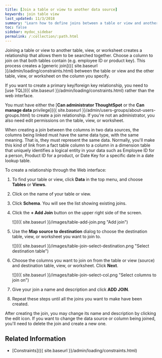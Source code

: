 ```yaml
---
title: [Join a table or view to another data source]
keywords: join table view
last_updated: 11/3/2018
summary: "Learn how to define joins between a table or view and another table, view, or worksheet"
toc: false
sidebar: mydoc_sidebar
permalink: /:collection/:path.html
---
```

Joining a table or view to another table, view, or worksheet creates a relationship that allows them to be searched together. Choose a column to join on that both tables contain (e.g. employee ID or product key). This process creates a [generic join]({{ site.baseurl }}/admin/loading/constraints.html) between the table or view and the other table, view, or worksheet on the column you specify.

If you want to create a primary key/foreign key relationship, you need to [use TQL]({{ site.baseurl }}/admin/loading/constraints.html) rather than the web interface.

You must have either the [**Can administrator ThoughtSpot** or the **Can manage data** privilege]({{ site.baseurl }}/admin/users-groups/about-users-groups.html) to create a join relationship. If you're not an administrator, you also need edit permissions on the table, view, or worksheet.

When creating a join between the columns in two data sources, the columns being linked must have the same data type, with the same meaning. That is, they must represent the same data. Normally, you'll make this kind of link from a fact table column to a column in a dimension table that uniquely identifies a logical entity in your data such as Employee ID for a person, Product ID for a product, or Date Key for a specific date in a date lookup table.

To create a relationship through the Web interface:

1. To find your table or view, click **Data** in the top menu, and choose **Tables** or **Views**.

2. Click on the name of your table or view.

3. Click **Schema**. You will see the list showing existing joins.

4. Click the **+ Add Join** button on the upper right side of the screen.

   ![]({{ site.baseurl }}/images/table-add-join.png "Add join")

5. Use the **Map source to destination** dialog to choose the destination table, view, or worksheet you want to join to.

   ![]({{ site.baseurl }}/images/table-join-select-destination.png "Select destination table")

6. Choose the columns you want to join on from the table or view (source) and destination table, view, or worksheet. Click **Next**.

   ![]({{ site.baseurl }}/images/table-join-select-col.png "Select columns to join on")

7. Give your join a name and description and click **ADD JOIN**.

8.  Repeat these steps until all the joins you want to make have been created.

After creating the join, you may change its name and description by clicking the edit icon. If you want to change the data source or column being joined, you'll need to delete the join and create a new one.

## Related Information

-   [Constraints]({{ site.baseurl }}/admin/loading/constraints.html)
